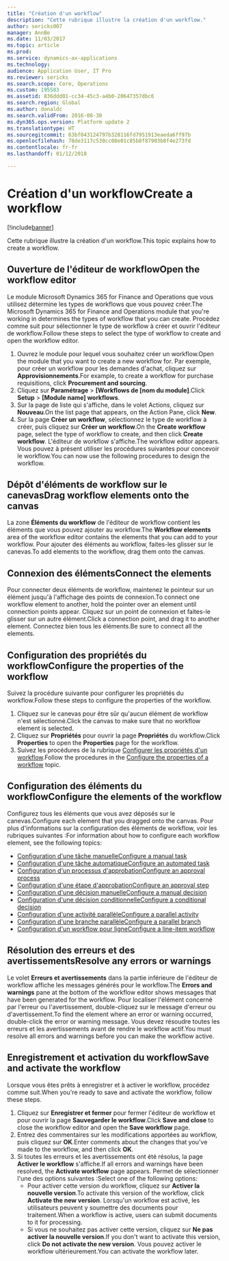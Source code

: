```yaml
---
title: "Création d'un workflow"
description: "Cette rubrique illustre la création d'un workflow."
author: sericks007
manager: AnnBe
ms.date: 11/03/2017
ms.topic: article
ms.prod: 
ms.service: dynamics-ax-applications
ms.technology: 
audience: Application User, IT Pro
ms.reviewer: sericks
ms.search.scope: Core, Operations
ms.custom: 195583
ms.assetid: 836ddd01-cc34-45c3-a4b0-20647357dbc6
ms.search.region: Global
ms.author: donaldc
ms.search.validFrom: 2016-08-30
ms.dyn365.ops.version: Platform update 2
ms.translationtype: HT
ms.sourcegitcommit: 63bf043124797b328116fd7951913eaeda6ff97b
ms.openlocfilehash: 78de3117c530cc08e01c85b8f87903b8f4e273fd
ms.contentlocale: fr-fr
ms.lasthandoff: 01/12/2018

---
```


# <a name="create-a-workflow"></a><span data-ttu-id="72203-103">Création d'un workflow</span><span class="sxs-lookup"><span data-stu-id="72203-103">Create a workflow</span></span>

[!include[banner](../includes/banner.md)]


<span data-ttu-id="72203-104">Cette rubrique illustre la création d'un workflow.</span><span class="sxs-lookup"><span data-stu-id="72203-104">This topic explains how to create a workflow.</span></span>

<a name="open-the-workflow-editor"></a><span data-ttu-id="72203-105">Ouverture de l'éditeur de workflow</span><span class="sxs-lookup"><span data-stu-id="72203-105">Open the workflow editor</span></span>
------------------------

<span data-ttu-id="72203-106">Le module Microsoft Dynamics 365 for Finance and Operations que vous utilisez détermine les types de workflows que vous pouvez créer.</span><span class="sxs-lookup"><span data-stu-id="72203-106">The Microsoft Dynamics 365 for Finance and Operations module that you're working in determines the types of workflow that you can create.</span></span> <span data-ttu-id="72203-107">Procédez comme suit pour sélectionner le type de workflow à créer et ouvrir l'éditeur de workflow.</span><span class="sxs-lookup"><span data-stu-id="72203-107">Follow these steps to select the type of workflow to create and open the workflow editor.</span></span>

1.  <span data-ttu-id="72203-108">Ouvrez le module pour lequel vous souhaitez créer un workflow.</span><span class="sxs-lookup"><span data-stu-id="72203-108">Open the module that you want to create a new workflow for.</span></span> <span data-ttu-id="72203-109">Par exemple, pour créer un workflow pour les demandes d'achat, cliquez sur **Approvisionnements**.</span><span class="sxs-lookup"><span data-stu-id="72203-109">For example, to create a workflow for purchase requisitions, click **Procurement and sourcing**.</span></span>
2.  <span data-ttu-id="72203-110">Cliquez sur **Paramétrage** &gt; **\[Workflows de [nom du module\]**.</span><span class="sxs-lookup"><span data-stu-id="72203-110">Click **Setup** &gt; **\[Module name\] workflows**.</span></span>
3.  <span data-ttu-id="72203-111">Sur la page de liste qui s'affiche, dans le volet Actions, cliquez sur **Nouveau**.</span><span class="sxs-lookup"><span data-stu-id="72203-111">On the list page that appears, on the Action Pane, click **New**.</span></span>
4.  <span data-ttu-id="72203-112">Sur la page **Créer un workflow**, sélectionnez le type de workflow à créer, puis cliquez sur **Créer un workflow**.</span><span class="sxs-lookup"><span data-stu-id="72203-112">On the **Create workflow** page, select the type of workflow to create, and then click **Create workflow**.</span></span> <span data-ttu-id="72203-113">L'éditeur de workflow s'affiche.</span><span class="sxs-lookup"><span data-stu-id="72203-113">The workflow editor appears.</span></span> <span data-ttu-id="72203-114">Vous pouvez à présent utiliser les procédures suivantes pour concevoir le workflow.</span><span class="sxs-lookup"><span data-stu-id="72203-114">You can now use the following procedures to design the workflow.</span></span>

## <a name="drag-workflow-elements-onto-the-canvas"></a><span data-ttu-id="72203-115">Dépôt d'éléments de workflow sur le canevas</span><span class="sxs-lookup"><span data-stu-id="72203-115">Drag workflow elements onto the canvas</span></span>
<span data-ttu-id="72203-116">La zone **Éléments du workflow** de l'éditeur de workflow contient les éléments que vous pouvez ajouter au workflow.</span><span class="sxs-lookup"><span data-stu-id="72203-116">The **Workflow elements** area of the workflow editor contains the elements that you can add to your workflow.</span></span> <span data-ttu-id="72203-117">Pour ajouter des éléments au workflow, faites-les glisser sur le canevas.</span><span class="sxs-lookup"><span data-stu-id="72203-117">To add elements to the workflow, drag them onto the canvas.</span></span>

## <a name="connect-the-elements"></a><span data-ttu-id="72203-118">Connexion des éléments</span><span class="sxs-lookup"><span data-stu-id="72203-118">Connect the elements</span></span>
<span data-ttu-id="72203-119">Pour connecter deux éléments de workflow, maintenez le pointeur sur un élément jusqu'à l'affichage des points de connexion.</span><span class="sxs-lookup"><span data-stu-id="72203-119">To connect one workflow element to another, hold the pointer over an element until connection points appear.</span></span> <span data-ttu-id="72203-120">Cliquez sur un point de connexion et faites-le glisser sur un autre élément.</span><span class="sxs-lookup"><span data-stu-id="72203-120">Click a connection point, and drag it to another element.</span></span> <span data-ttu-id="72203-121">Connectez bien tous les éléments.</span><span class="sxs-lookup"><span data-stu-id="72203-121">Be sure to connect all the elements.</span></span>

## <a name="configure-the-properties-of-the-workflow"></a><span data-ttu-id="72203-122">Configuration des propriétés du workflow</span><span class="sxs-lookup"><span data-stu-id="72203-122">Configure the properties of the workflow</span></span>
<span data-ttu-id="72203-123">Suivez la procédure suivante pour configurer les propriétés du workflow.</span><span class="sxs-lookup"><span data-stu-id="72203-123">Follow these steps to configure the properties of the workflow.</span></span>

1.  <span data-ttu-id="72203-124">Cliquez sur le canevas pour être sûr qu'aucun élément de workflow n'est sélectionné.</span><span class="sxs-lookup"><span data-stu-id="72203-124">Click the canvas to make sure that no workflow element is selected.</span></span>
2.  <span data-ttu-id="72203-125">Cliquez sur **Propriétés** pour ouvrir la page **Propriétés** du workflow.</span><span class="sxs-lookup"><span data-stu-id="72203-125">Click **Properties** to open the **Properties** page for the workflow.</span></span>
3.  <span data-ttu-id="72203-126">Suivez les procédures de la rubrique [Configurer les propriétés d'un workflow](configure-workflow-properties.md).</span><span class="sxs-lookup"><span data-stu-id="72203-126">Follow the procedures in the [Configure the properties of a workflow](configure-workflow-properties.md) topic.</span></span>

## <a name="configure-the-elements-of-the-workflow"></a><span data-ttu-id="72203-127">Configuration des éléments du workflow</span><span class="sxs-lookup"><span data-stu-id="72203-127">Configure the elements of the workflow</span></span>
<span data-ttu-id="72203-128">Configurez tous les éléments que vous avez déposés sur le canevas.</span><span class="sxs-lookup"><span data-stu-id="72203-128">Configure each element that you dragged onto the canvas.</span></span> <span data-ttu-id="72203-129">Pour plus d'informations sur la configuration des éléments de workflow, voir les rubriques suivantes :</span><span class="sxs-lookup"><span data-stu-id="72203-129">For information about how to configure each workflow element, see the following topics:</span></span>

-   [<span data-ttu-id="72203-130">Configuration d'une tâche manuelle</span><span class="sxs-lookup"><span data-stu-id="72203-130">Configure a manual task</span></span>](configure-manual-task-workflow.md)
-   [<span data-ttu-id="72203-131">Configuration d'une tâche automatique</span><span class="sxs-lookup"><span data-stu-id="72203-131">Configure an automated task</span></span>](configure-automated-task-workflow.md)
-   [<span data-ttu-id="72203-132">Configuration d'un processus d'approbation</span><span class="sxs-lookup"><span data-stu-id="72203-132">Configure an approval process</span></span>](configure-approval-process-workflow.md)
-   [<span data-ttu-id="72203-133">Configuration d'une étape d'approbation</span><span class="sxs-lookup"><span data-stu-id="72203-133">Configure an approval step</span></span>](configure-approval-step-workflow.md)
-   [<span data-ttu-id="72203-134">Configuration d'une décision manuelle</span><span class="sxs-lookup"><span data-stu-id="72203-134">Configure a manual decision</span></span>](configure-manual-decision-workflow.md)
-   [<span data-ttu-id="72203-135">Configuration d'une décision conditionnelle</span><span class="sxs-lookup"><span data-stu-id="72203-135">Configure a conditional decision</span></span>](configure-conditional-decision-workflow.md)
-   [<span data-ttu-id="72203-136">Configuration d'une activité parallèle</span><span class="sxs-lookup"><span data-stu-id="72203-136">Configure a parallel activity</span></span>](configure-parallel-activity-workflow.md)
-   [<span data-ttu-id="72203-137">Configuration d'une branche parallèle</span><span class="sxs-lookup"><span data-stu-id="72203-137">Configure a parallel branch</span></span>](configure-parallel-branch-workflow.md)
-   [<span data-ttu-id="72203-138">Configuration d'un workflow pour ligne</span><span class="sxs-lookup"><span data-stu-id="72203-138">Configure a line-item workflow</span></span>](configure-line-item-workflow.md)

## <a name="resolve-any-errors-or-warnings"></a><span data-ttu-id="72203-139">Résolution des erreurs et des avertissements</span><span class="sxs-lookup"><span data-stu-id="72203-139">Resolve any errors or warnings</span></span>
<span data-ttu-id="72203-140">Le volet **Erreurs et avertissements** dans la partie inférieure de l'éditeur de workflow affiche les messages générés pour le workflow.</span><span class="sxs-lookup"><span data-stu-id="72203-140">The **Errors and warnings** pane at the bottom of the workflow editor shows messages that have been generated for the workflow.</span></span> <span data-ttu-id="72203-141">Pour localiser l'élément concerné par l'erreur ou l'avertissement, double-cliquez sur le message d'erreur ou d'avertissement.</span><span class="sxs-lookup"><span data-stu-id="72203-141">To find the element where an error or warning occurred, double-click the error or warning message.</span></span> <span data-ttu-id="72203-142">Vous devez résoudre toutes les erreurs et les avertissements avant de rendre le workflow actif.</span><span class="sxs-lookup"><span data-stu-id="72203-142">You must resolve all errors and warnings before you can make the workflow active.</span></span>

## <a name="save-and-activate-the-workflow"></a><span data-ttu-id="72203-143">Enregistrement et activation du workflow</span><span class="sxs-lookup"><span data-stu-id="72203-143">Save and activate the workflow</span></span>
<span data-ttu-id="72203-144">Lorsque vous êtes prêts à enregistrer et à activer le workflow, procédez comme suit.</span><span class="sxs-lookup"><span data-stu-id="72203-144">When you're ready to save and activate the workflow, follow these steps.</span></span>

1.  <span data-ttu-id="72203-145">Cliquez sur **Enregistrer et fermer** pour fermer l'éditeur de workflow et pour ouvrir la page **Sauvegarder le workflow**.</span><span class="sxs-lookup"><span data-stu-id="72203-145">Click **Save and close** to close the workflow editor and open the **Save workflow** page.</span></span>
2.  <span data-ttu-id="72203-146">Entrez des commentaires sur les modifications apportées au workflow, puis cliquez sur **OK**.</span><span class="sxs-lookup"><span data-stu-id="72203-146">Enter comments about the changes that you've made to the workflow, and then click **OK**.</span></span>
3.  <span data-ttu-id="72203-147">Si toutes les erreurs et les avertissements ont été résolus, la page **Activer le workflow** s'affiche.</span><span class="sxs-lookup"><span data-stu-id="72203-147">If all errors and warnings have been resolved, the **Activate workflow** page appears.</span></span> <span data-ttu-id="72203-148">Permet de sélectionner l'une des options suivantes :</span><span class="sxs-lookup"><span data-stu-id="72203-148">Select one of the following options:</span></span>
    -   <span data-ttu-id="72203-149">Pour activer cette version du workflow, cliquez sur **Activer la nouvelle version**.</span><span class="sxs-lookup"><span data-stu-id="72203-149">To activate this version of the workflow, click **Activate the new version**.</span></span> <span data-ttu-id="72203-150">Lorsqu'un workflow est activé, les utilisateurs peuvent y soumettre des documents pour traitement.</span><span class="sxs-lookup"><span data-stu-id="72203-150">When a workflow is active, users can submit documents to it for processing.</span></span>
    -   <span data-ttu-id="72203-151">Si vous ne souhaitez pas activer cette version, cliquez sur **Ne pas activer la nouvelle version**.</span><span class="sxs-lookup"><span data-stu-id="72203-151">If you don't want to activate this version, click **Do not activate the new version**.</span></span> <span data-ttu-id="72203-152">Vous pouvez activer le workflow ultérieurement.</span><span class="sxs-lookup"><span data-stu-id="72203-152">You can activate the workflow later.</span></span>






